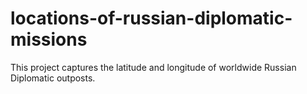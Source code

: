 # locations-of-russian-diplomatic-missions
This project captures the latitude and longitude of worldwide Russian Diplomatic outposts.
